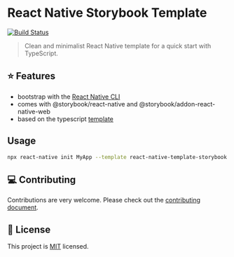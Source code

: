 #  React Native Storybook Template

<p>
  <a href="https://github.com/dannyhw/react-native-template-storybook/actions/workflows/npm-publish.yml">
    <img alt="Build Status" src="https://github.com/dannyhw/react-native-template-storybook/actions/workflows/npm-publish.yml/badge.svg" />
  </a>
</p>

> Clean and minimalist React Native template for a quick start with TypeScript.

## :star: Features

- bootstrap with the [React Native CLI](https://github.com/react-native-community/cli)
- comes with @storybook/react-native and @storybook/addon-react-native-web
- based on the typescript [template](https://github.com/react-native-community/react-native-template-typescript)

## Usage

```sh
npx react-native init MyApp --template react-native-template-storybook
```
## :computer: Contributing

Contributions are very welcome. Please check out the [contributing document](CONTRIBUTING.md).

## :bookmark: License

This project is [MIT](LICENSE) licensed.
